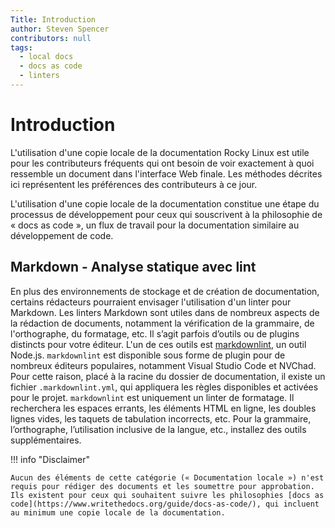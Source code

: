 ```yaml
---
Title: Introduction
author: Steven Spencer
contributors: null
tags:
  - local docs
  - docs as code
  - linters
---
```


# Introduction

L'utilisation d'une copie locale de la documentation Rocky Linux est utile pour les contributeurs fréquents qui ont besoin de voir exactement à quoi ressemble un document dans l'interface Web finale. Les méthodes décrites ici représentent les préférences des contributeurs à ce jour.

L'utilisation d'une copie locale de la documentation constitue une étape du processus de développement pour ceux qui souscrivent à la philosophie de « docs as code », un flux de travail pour la documentation similaire au développement de code.

## Markdown - Analyse statique avec lint

En plus des environnements de stockage et de création de documentation, certains rédacteurs pourraient envisager l'utilisation d'un linter pour Markdown. Les linters Markdown sont utiles dans de nombreux aspects de la rédaction de documents, notamment la vérification de la grammaire, de l'orthographe, du formatage, etc. Il s’agit parfois d’outils ou de plugins distincts pour votre éditeur. L'un de ces outils est [markdownlint](https://github.com/DavidAnson/markdownlint), un outil Node.js. `markdownlint` est disponible sous forme de plugin pour de nombreux éditeurs populaires, notamment Visual Studio Code et NVChad. Pour cette raison, placé à la racine du dossier de documentation, il existe un fichier `.markdownlint.yml`, qui appliquera les règles disponibles et activées pour le projet. `markdownlint` est uniquement un linter de formatage. Il recherchera les espaces errants, les éléments HTML en ligne, les doubles lignes vides, les taquets de tabulation incorrects, etc. Pour la grammaire, l’orthographe, l’utilisation inclusive de la langue, etc., installez des outils supplémentaires.

!!! info "Disclaimer"

```
Aucun des éléments de cette catégorie (« Documentation locale ») n'est requis pour rédiger des documents et les soumettre pour approbation. Ils existent pour ceux qui souhaitent suivre les philosophies [docs as code](https://www.writethedocs.org/guide/docs-as-code/), qui incluent au minimum une copie locale de la documentation.
```
